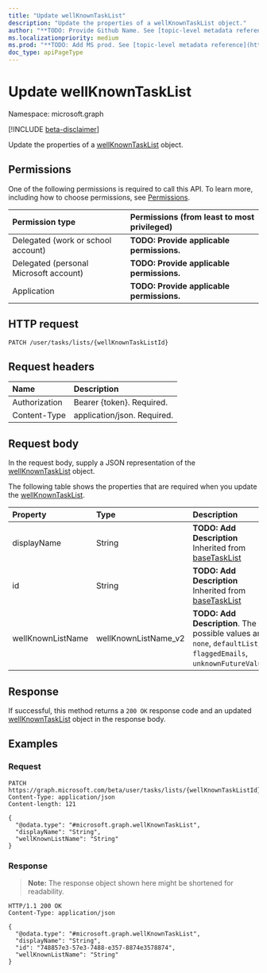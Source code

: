 ```yaml
---
title: "Update wellKnownTaskList"
description: "Update the properties of a wellKnownTaskList object."
author: "**TODO: Provide Github Name. See [topic-level metadata reference](https://msgo.azurewebsites.net/add/document/guidelines/metadata.html#topic-level-metadata)**"
ms.localizationpriority: medium
ms.prod: "**TODO: Add MS prod. See [topic-level metadata reference](https://msgo.azurewebsites.net/add/document/guidelines/metadata.html#topic-level-metadata)**"
doc_type: apiPageType
---
```


# Update wellKnownTaskList
Namespace: microsoft.graph

[!INCLUDE [beta-disclaimer](../../includes/beta-disclaimer.md)]

Update the properties of a [wellKnownTaskList](../resources/wellknowntasklist.md) object.

## Permissions
One of the following permissions is required to call this API. To learn more, including how to choose permissions, see [Permissions](/graph/permissions-reference).

|Permission type|Permissions (from least to most privileged)|
|:---|:---|
|Delegated (work or school account)|**TODO: Provide applicable permissions.**|
|Delegated (personal Microsoft account)|**TODO: Provide applicable permissions.**|
|Application|**TODO: Provide applicable permissions.**|

## HTTP request

<!-- {
  "blockType": "ignored"
}
-->
``` http
PATCH /user/tasks/lists/{wellKnownTaskListId}
```

## Request headers
|Name|Description|
|:---|:---|
|Authorization|Bearer {token}. Required.|
|Content-Type|application/json. Required.|

## Request body
In the request body, supply a JSON representation of the [wellKnownTaskList](../resources/wellknowntasklist.md) object.

The following table shows the properties that are required when you update the [wellKnownTaskList](../resources/wellknowntasklist.md).

|Property|Type|Description|
|:---|:---|:---|
|displayName|String|**TODO: Add Description** Inherited from [baseTaskList](../resources/basetasklist.md)|
|id|String|**TODO: Add Description** Inherited from [baseTaskList](../resources/basetasklist.md)|
|wellKnownListName|wellKnownListName_v2|**TODO: Add Description**. The possible values are: `none`, `defaultList`, `flaggedEmails`, `unknownFutureValue`.|



## Response

If successful, this method returns a `200 OK` response code and an updated [wellKnownTaskList](../resources/wellknowntasklist.md) object in the response body.

## Examples

### Request
<!-- {
  "blockType": "request",
  "name": "update_wellknowntasklist"
}
-->
``` http
PATCH https://graph.microsoft.com/beta/user/tasks/lists/{wellKnownTaskListId}
Content-Type: application/json
Content-length: 121

{
  "@odata.type": "#microsoft.graph.wellKnownTaskList",
  "displayName": "String",
  "wellKnownListName": "String"
}
```


### Response
>**Note:** The response object shown here might be shortened for readability.
<!-- {
  "blockType": "response",
  "truncated": true
}
-->
``` http
HTTP/1.1 200 OK
Content-Type: application/json

{
  "@odata.type": "#microsoft.graph.wellKnownTaskList",
  "displayName": "String",
  "id": "748857e3-57e3-7488-e357-8874e3578874",
  "wellKnownListName": "String"
}
```

